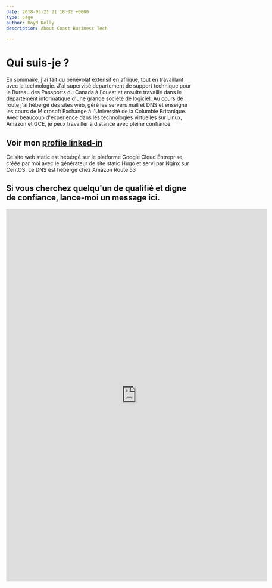 ```yaml
---
date: 2018-05-21 21:18:02 +0000
type: page
author: Boyd Kelly
description: About Coast Business Tech

---
```

# Qui suis-je ?

En sommaire, j'ai fait du bénévolat extensif en afrique, tout en travaillant avec la technologie. J'ai supervisé departement de support technique pour le Bureau des Passports du Canada à l'ouest et ensuite travaillé dans le departement informatique d'une grande société de logiciel. Au cours de route j'ai hébergé des sites web, géré les servers mail et DNS et enseigné les cours de Microsoft Exchange à l'Université de la Columbie Britanique. Avec beaucoup d'experience dans les technologies virtuelles sur Linux, Amazon et GCE, je peux travailler à distance avec pleine confiance. 

## Voir mon [profile linked-in](http://www.linked-in.com/in/boydkelly)

Ce site web static est hébérgé sur le platforme Google Cloud Entreprise, créée par moi avec le générateur de site static Hugo et servi par Nginx sur CentOS. Le DNS est hébergé chez Amazon Route 53

##  Si vous cherchez quelqu'un de qualifié et digne de confiance, lance-moi un message ici.


<iframe src="https://docs.google.com/forms/d/e/1FAIpQLSeSaw5q-3yyLxe8mH5WNYHDJ8TgUFOaQNzvJdXRx4SJdc-QmA/viewform?embedded=true" width="700" height="1000" frameborder="0" marginheight="0" marginwidth="0">Loading...</iframe>